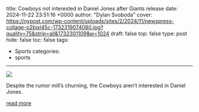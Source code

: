 title: Cowboys not interested in Daniel Jones after Giants release
date: 2024-11-22 23:51:16 +0000
author: "Dylan Svoboda"
cover: https://nypost.com/wp-content/uploads/sites/2/2024/11/newspress-collage-o2bjxl45c-1732319074080.jpg?quality=75&strip=all&1732301109&w=1024
draft: false
top: false
type: post
hide: false
toc: false
tags:
  - Sports
categories:
  - sports
---

![](https://nypost.com/wp-content/uploads/sites/2/2024/11/newspress-collage-o2bjxl45c-1732319074080.jpg?quality=75&strip=all&1732301109&w=1024)

Despite the rumor mill’s churning, the Cowboys aren’t interested in Daniel Jones.

[read more](https://nypost.com/2024/11/22/sports/cowboys-not-interested-in-daniel-jones-after-giants-release/)
